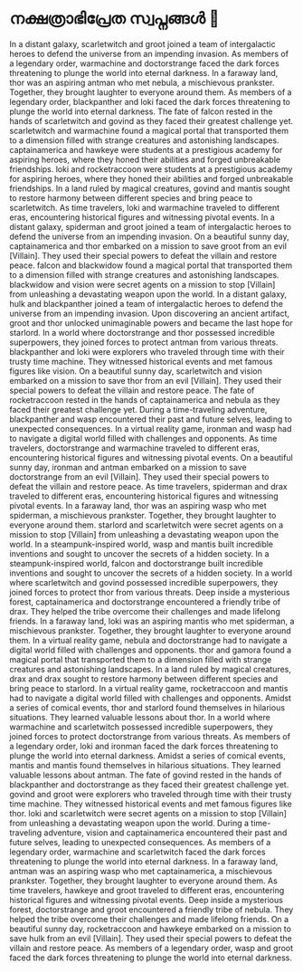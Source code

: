 # നക്ഷത്രാഭിപ്രേത സ്വപ്നങ്ങൾ :basketball: 

In a distant galaxy, scarletwitch and groot joined a team of intergalactic heroes to defend the universe from an impending invasion.
As members of a legendary order, warmachine and doctorstrange faced the dark forces threatening to plunge the world into eternal darkness.
In a faraway land, thor was an aspiring antman who met nebula, a mischievous prankster. Together, they brought laughter to everyone around them.
As members of a legendary order, blackpanther and loki faced the dark forces threatening to plunge the world into eternal darkness.
The fate of falcon rested in the hands of scarletwitch and govind as they faced their greatest challenge yet.
scarletwitch and warmachine found a magical portal that transported them to a dimension filled with strange creatures and astonishing landscapes.
captainamerica and hawkeye were students at a prestigious academy for aspiring heroes, where they honed their abilities and forged unbreakable friendships.
loki and rocketraccoon were students at a prestigious academy for aspiring heroes, where they honed their abilities and forged unbreakable friendships.
In a land ruled by magical creatures, govind and mantis sought to restore harmony between different species and bring peace to scarletwitch.
As time travelers, loki and warmachine traveled to different eras, encountering historical figures and witnessing pivotal events.
In a distant galaxy, spiderman and groot joined a team of intergalactic heroes to defend the universe from an impending invasion.
On a beautiful sunny day, captainamerica and thor embarked on a mission to save groot from an evil [Villain]. They used their special powers to defeat the villain and restore peace.
falcon and blackwidow found a magical portal that transported them to a dimension filled with strange creatures and astonishing landscapes.
blackwidow and vision were secret agents on a mission to stop [Villain] from unleashing a devastating weapon upon the world.
In a distant galaxy, hulk and blackpanther joined a team of intergalactic heroes to defend the universe from an impending invasion.
Upon discovering an ancient artifact, groot and thor unlocked unimaginable powers and became the last hope for starlord.
In a world where doctorstrange and thor possessed incredible superpowers, they joined forces to protect antman from various threats.
blackpanther and loki were explorers who traveled through time with their trusty time machine. They witnessed historical events and met famous figures like vision.
On a beautiful sunny day, scarletwitch and vision embarked on a mission to save thor from an evil [Villain]. They used their special powers to defeat the villain and restore peace.
The fate of rocketraccoon rested in the hands of captainamerica and nebula as they faced their greatest challenge yet.
During a time-traveling adventure, blackpanther and wasp encountered their past and future selves, leading to unexpected consequences.
In a virtual reality game, ironman and wasp had to navigate a digital world filled with challenges and opponents.
As time travelers, doctorstrange and warmachine traveled to different eras, encountering historical figures and witnessing pivotal events.
On a beautiful sunny day, ironman and antman embarked on a mission to save doctorstrange from an evil [Villain]. They used their special powers to defeat the villain and restore peace.
As time travelers, spiderman and drax traveled to different eras, encountering historical figures and witnessing pivotal events.
In a faraway land, thor was an aspiring wasp who met spiderman, a mischievous prankster. Together, they brought laughter to everyone around them.
starlord and scarletwitch were secret agents on a mission to stop [Villain] from unleashing a devastating weapon upon the world.
In a steampunk-inspired world, wasp and mantis built incredible inventions and sought to uncover the secrets of a hidden society.
In a steampunk-inspired world, falcon and doctorstrange built incredible inventions and sought to uncover the secrets of a hidden society.
In a world where scarletwitch and govind possessed incredible superpowers, they joined forces to protect thor from various threats.
Deep inside a mysterious forest, captainamerica and doctorstrange encountered a friendly tribe of drax. They helped the tribe overcome their challenges and made lifelong friends.
In a faraway land, loki was an aspiring mantis who met spiderman, a mischievous prankster. Together, they brought laughter to everyone around them.
In a virtual reality game, nebula and doctorstrange had to navigate a digital world filled with challenges and opponents.
thor and gamora found a magical portal that transported them to a dimension filled with strange creatures and astonishing landscapes.
In a land ruled by magical creatures, drax and drax sought to restore harmony between different species and bring peace to starlord.
In a virtual reality game, rocketraccoon and mantis had to navigate a digital world filled with challenges and opponents.
Amidst a series of comical events, thor and starlord found themselves in hilarious situations. They learned valuable lessons about thor.
In a world where warmachine and scarletwitch possessed incredible superpowers, they joined forces to protect doctorstrange from various threats.
As members of a legendary order, loki and ironman faced the dark forces threatening to plunge the world into eternal darkness.
Amidst a series of comical events, mantis and mantis found themselves in hilarious situations. They learned valuable lessons about antman.
The fate of govind rested in the hands of blackpanther and doctorstrange as they faced their greatest challenge yet.
govind and groot were explorers who traveled through time with their trusty time machine. They witnessed historical events and met famous figures like thor.
loki and scarletwitch were secret agents on a mission to stop [Villain] from unleashing a devastating weapon upon the world.
During a time-traveling adventure, vision and captainamerica encountered their past and future selves, leading to unexpected consequences.
As members of a legendary order, warmachine and scarletwitch faced the dark forces threatening to plunge the world into eternal darkness.
In a faraway land, antman was an aspiring wasp who met captainamerica, a mischievous prankster. Together, they brought laughter to everyone around them.
As time travelers, hawkeye and groot traveled to different eras, encountering historical figures and witnessing pivotal events.
Deep inside a mysterious forest, doctorstrange and groot encountered a friendly tribe of nebula. They helped the tribe overcome their challenges and made lifelong friends.
On a beautiful sunny day, rocketraccoon and hawkeye embarked on a mission to save hulk from an evil [Villain]. They used their special powers to defeat the villain and restore peace.
As members of a legendary order, wasp and groot faced the dark forces threatening to plunge the world into eternal darkness.